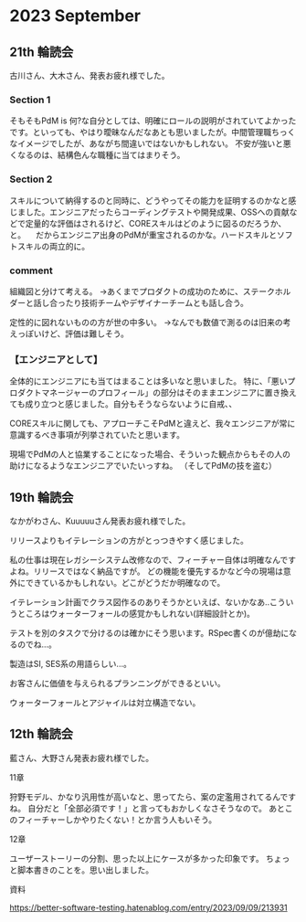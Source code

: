 # 2023 September

## 21th 輪読会

古川さん、大木さん、発表お疲れ様でした。

### Section 1

そもそもPdM is 何?な自分としては、明確にロールの説明がされていてよかったです。といっても、やはり曖昧なんだなあとも思いましたが。中間管理職ちっくなイメージでしたが、あながち間違いではないかもしれない。
不安が強いと悪くなるのは、結構色んな職種に当てはまりそう。

### Section 2

スキルについて納得するのと同時に、どうやってその能力を証明するのかなと感じました。エンジニアだったらコーディングテストや開発成果、OSSへの貢献などで定量的な評価はされるけど、COREスキルはどのように図るのだろうか、と。
　だからエンジニア出身のPdMが重宝されるのかな。ハードスキルとソフトスキルの両立的に。

### comment

組織図と分けて考える。
→あくまでプロダクトの成功のために、ステークホルダーと話し合ったり技術チームやデザイナーチームとも話し合う。

定性的に図れないものの方が世の中多い。
→なんでも数値で測るのは旧来の考えっぽいけど、評価は難しそう。

### 【エンジニアとして】

全体的にエンジニアにも当てはまることは多いなと思いました。
特に、「悪いプロダクトマネージャーのプロフィール」の部分はそのままエンジニアに置き換えても成り立つと感じました。自分もそうならないように自戒、、

COREスキルに関しても、アプローチこそPdMと違えど、我々エンジニアが常に意識するべき事項が列挙されていたと思います。

現場でPdMの人と協業することになった場合、そういった観点からもその人の助けになるようなエンジニアでいたいっすね。
（そしてPdMの技を盗む）

## 19th 輪読会

なかがわさん、Kuuuuuさん発表お疲れ様でした。

リリースよりもイテレーションの方がとっつきやすく感じました。

私の仕事は現在レガシーシステム改修なので、フィーチャー自体は明確なんですよね。リリースではなく納品ですが。
どの機能を優先するかなど今の現場は意外にできているかもしれない。どこがどうだか明確なので。

イテレーション計画でクラス図作るのありそうかといえば、ないかなあ..こういうところはウォーターフォールの感覚かもしれない(詳細設計とか)。

テストを別のタスクで分けるのは確かにそう思います。RSpec書くのが億劫になるのでね...。

製造はSI, SES系の用語らしい...。

お客さんに価値を与えられるプランニングができるといい。

ウォーターフォールとアジャイルは対立構造でない。

## 12th 輪読会

藍さん、大野さん発表お疲れ様でした。

11章

狩野モデル、かなり汎用性が高いなと、思ってたら、案の定濫用されてるんですね。
自分だと「全部必須です！」と言ってもおかしくなさそうなので。
あとこのフィーチャーしかやりたくない！とか言う人もいそう。

12章

ユーザーストーリーの分割、思った以上にケースが多かった印象です。
ちょっと脚本書きのことを。思い出しました。

資料

<https://better-software-testing.hatenablog.com/entry/2023/09/09/213931>

